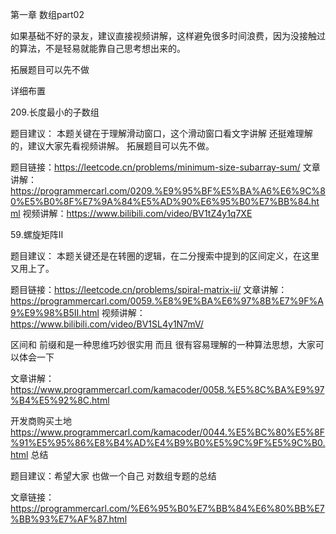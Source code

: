 第一章  数组part02 
 

如果基础不好的录友，建议直接视频讲解，这样避免很多时间浪费，因为没接触过的算法，不是轻易就能靠自己思考想出来的。

拓展题目可以先不做

 详细布置

 209.长度最小的子数组

题目建议： 本题关键在于理解滑动窗口，这个滑动窗口看文字讲解 还挺难理解的，建议大家先看视频讲解。  拓展题目可以先不做。 

题目链接：https://leetcode.cn/problems/minimum-size-subarray-sum/
文章讲解：https://programmercarl.com/0209.%E9%95%BF%E5%BA%A6%E6%9C%80%E5%B0%8F%E7%9A%84%E5%AD%90%E6%95%B0%E7%BB%84.html
视频讲解：https://www.bilibili.com/video/BV1tZ4y1q7XE


 59.螺旋矩阵II

题目建议：  本题关键还是在转圈的逻辑，在二分搜索中提到的区间定义，在这里又用上了。 

题目链接：https://leetcode.cn/problems/spiral-matrix-ii/
文章讲解：https://programmercarl.com/0059.%E8%9E%BA%E6%97%8B%E7%9F%A9%E9%98%B5II.html
视频讲解：https://www.bilibili.com/video/BV1SL4y1N7mV/

区间和
前缀和是一种思维巧妙很实用 而且 很有容易理解的一种算法思想，大家可以体会一下

文章讲解：https://www.programmercarl.com/kamacoder/0058.%E5%8C%BA%E9%97%B4%E5%92%8C.html
 
开发商购买土地
https://www.programmercarl.com/kamacoder/0044.%E5%BC%80%E5%8F%91%E5%95%86%E8%B4%AD%E4%B9%B0%E5%9C%9F%E5%9C%B0.html
总结 

题目建议：希望大家 也做一个自己 对数组专题的总结

文章链接：https://programmercarl.com/%E6%95%B0%E7%BB%84%E6%80%BB%E7%BB%93%E7%AF%87.html 

